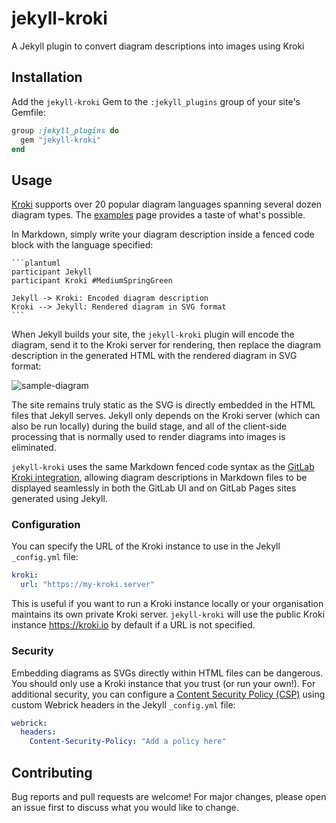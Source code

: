 # jekyll-kroki
A Jekyll plugin to convert diagram descriptions into images using Kroki

## Installation

Add the `jekyll-kroki` Gem to the `:jekyll_plugins` group of your site's Gemfile:

```ruby
group :jekyll_plugins do
  gem "jekyll-kroki"
end
```

## Usage

[Kroki](https://github.com/yuzutech/kroki) supports over 20 popular diagram languages spanning several dozen diagram types. The [examples](https://kroki.io/examples.html) page provides a taste of what's possible.

In Markdown, simply write your diagram description inside a fenced code block with the language specified:

````
```plantuml
participant Jekyll
participant Kroki #MediumSpringGreen

Jekyll -> Kroki: Encoded diagram description
Kroki --> Jekyll: Rendered diagram in SVG format
```
````

When Jekyll builds your site, the `jekyll-kroki` plugin will encode the diagram, send it to the Kroki server for rendering, then replace the diagram description in the generated HTML with the rendered diagram in SVG format:

![sample-diagram](https://github.com/felixvanoost/jekyll-kroki/assets/10233016/244d2ec4-b09b-4a5f-8164-3851574c3dd2)

The site remains truly static as the SVG is directly embedded in the HTML files that Jekyll serves. Jekyll only depends on the Kroki server (which can also be run locally) during the build stage, and all of the client-side processing that is normally used to render diagrams into images is eliminated.

`jekyll-kroki` uses the same Markdown fenced code syntax as the [GitLab Kroki integration](https://docs.gitlab.com/ee/administration/integration/kroki.html), allowing diagram descriptions in Markdown files to be displayed seamlessly in both the GitLab UI and on GitLab Pages sites generated using Jekyll.

### Configuration

You can specify the URL of the Kroki instance to use in the Jekyll `_config.yml` file:

```yaml
kroki:
  url: "https://my-kroki.server"
```

This is useful if you want to run a Kroki instance locally or your organisation maintains its own private Kroki server. `jekyll-kroki` will use the public Kroki instance https://kroki.io by default if a URL is not specified.

### Security

Embedding diagrams as SVGs directly within HTML files can be dangerous. You should only use a Kroki instance that you trust (or run your own!). For additional security, you can configure a [Content Security Policy (CSP)](https://developer.mozilla.org/en-US/docs/Web/HTTP/CSP) using custom Webrick headers in the Jekyll `_config.yml` file:

```yaml
webrick:
  headers:
    Content-Security-Policy: "Add a policy here"
```

## Contributing

Bug reports and pull requests are welcome! For major changes, please open an issue first to discuss what you would like to change.
